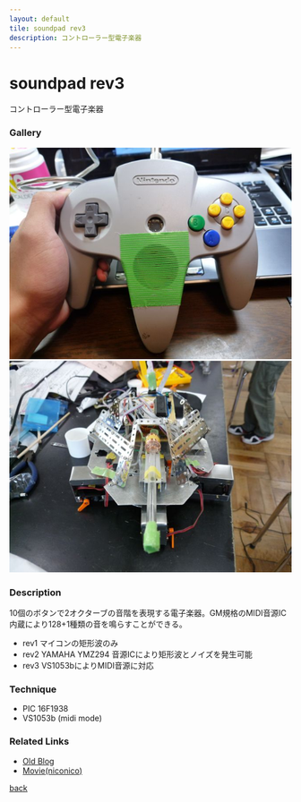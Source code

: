 ```yaml
---
layout: default
tile: soundpad rev3
description: コントローラー型電子楽器
---
```

# soundpad rev3

コントローラー型電子楽器

### Gallery

  ![](/img/2014/sp.jpg)
  ![](/img/2014/t62.jpg)

### Description

  10個のボタンで2オクターブの音階を表現する電子楽器。GM規格のMIDI音源IC内蔵により128+1種類の音を鳴らすことができる。

  * rev1
    マイコンの矩形波のみ
  * rev2
    YAMAHA YMZ294 音源ICにより矩形波とノイズを発生可能
  * rev3
    VS1053bによりMIDI音源に対応

### Technique

  * PIC 16F1938
  * VS1053b (midi mode)

### Related Links

* [Old Blog](http://sparks-row.blogspot.jp/2013/05/nintendo64.html)
* [Movie(niconico)](http://www.nicovideo.jp/watch/sm19783957)

[back](./)